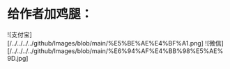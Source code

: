 # 给作者加鸡腿：
![支付宝][/../../../../github/Images/blob/main/%E5%BE%AE%E4%BF%A1.png]
![微信][/../../../../github/Images/blob/main/%E6%94%AF%E4%BB%98%E5%AE%9D.jpg]
